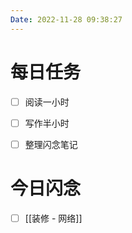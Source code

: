 ```yaml
---
Date: 2022-11-28 09:38:27
---
```


# 每日任务
- [ ] 阅读一小时
- [ ] 写作半小时
- [ ] 整理闪念笔记


# 今日闪念
- [ ] [[装修 - 网络]]



